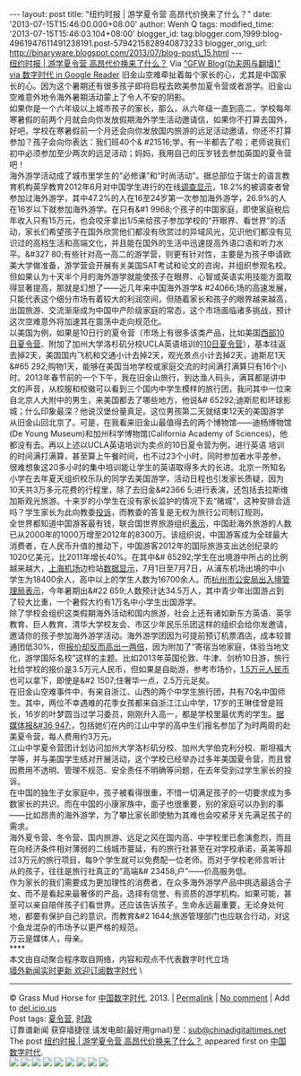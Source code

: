 --- layout: post title: "纽约时报 | 游学夏令营 高昂代价换来了什么？"
date: '2013-07-15T15:46:00.000+08:00' author: Wenh Q tags:
modified\_time: '2013-07-15T15:46:03.104+08:00' blogger\_id:
tag:blogger.com,1999:blog-4961947611491238191.post-5794215828940873233
blogger\_orig\_url:
http://binaryware.blogspot.com/2013/07/blog-post\_15.html --- \
[纽约时报 | 游学夏令营
高昂代价换来了什么？](http://feedproxy.google.com/~r/chinagfwblog/~3/JjrxyPv_VkI/)
Via ["GFW Blog(功夫网与翻墙)" via 数字时代 in Google
Reader](https://www.blogger.com/blogger.g?blogID=4961947611491238191)
旧金山空难牵扯着每个家长的心，尤其是中国家长的心。因为这个暑期还有很多孩子即将启程去欧美参加夏令营或者游学。旧金山空难意外地令海外暑期活动蒙上了令人不安的阴影。\
如果你是一个六年级以上城市孩子的家长，那么，从六年级一直到高二，学校每年寒暑假的前两个月就会向你发放假期海外学生活动邀请信，如果你不打算去国外，好吧，学校在寒暑假前一个月还会向你发放国内旅游的远足活动邀请，你还不打算参加？孩子会向你表达：我们班40个&
\#21516;学，有一半都去了啦；老师说我们初中必须参加至少两次的远足活动；妈妈，我用自己的压岁钱去参加英国的夏令营吧！\
海外游学活动成了城市里学生的“必修课”和“时尚活动”。据总部位于瑞士的语言教育机构英孚教育2012年6月对中国学生进行的在线[调查显示](http://www.jfdaily.com/a/6480589.htm)，18.2%的被调查者曾参加过海外游学，其中47.2%的人在16至24岁第一次参加海外游学，26.9%的人在16岁以下就参加海外游学。在只有&\#1
9968;个孩子的中国家庭，即使家庭税后年收入只有15万元，也会咬牙拿出1/5来给孩子参加学校的“开眼界、看世界”的活动，家长们希望孩子在国外欣赏他们都没有欣赏过的异域风光，见识他们都没有见识过的高档生活和高端文化，并且能在国外的生活中迅速提高外语口语和听力水平。&\#327
80;有些针对高一高二的游学营，则更有针对性，主要是为孩子申请欧美大学做准备，游学营会开展有关美国SAT考试和论文的咨询，并组织参观名校。但如果认为十天半个月的海外游学就能使孩子在眼界、心智或英语实用技能方面取得显著提高，那就是幻想了——近几年来中国海外游学&
\#24066;场的高速发展，只能代表这个细分市场有着较大的利润空间，但随着家长和孩子的眼界越来越高，出国旅游、交流渐渐成为中国中产阶级家庭的常态，这个市场面临诸多挑战，预计这次空难意外将加速其在震荡中走向规范化。\
以美国为例，如果是10日行的夏令营（市场上有很多该类产品，比如美国[西部10日夏令营](http://www.huantongusa.com/camp/14.html)、附加了加州大学洛杉矶分校UCLA英语培训的[10日夏令营](http://vacations.ctrip.com/grouptravel/p1630097s1.html)），基本往返去掉2天，美国国内飞机和交通小计去掉2天，观光景点小计去掉2天，迪斯尼1天&\#65
292;购物1天，能够在美国当地学校或家庭交流的时间满打满算只有16个小时。2013年春节前的一个下午，我在旧金山旅行，到达渔人码头，满耳都是讲中文的声音，从校服和校徽可以看到三个国内中学生模样的旅行团，我问其中一位来自北京人大附中的男生，来美国都去了哪些地方，他说&\#
65292;迪斯尼和环球影城；什么印象最深？他说汉堡份量真足。这位男孩第二天就结束12天的美国游学从旧金山回北京了。可是，在我看来旧金山最值得去的两个博物馆——迪杨博物馆(De
Young Museum)和加州科学博物馆(California Academy of
Sciences)，他都没有去。再以上述以UCLA英语培训为卖点的10日夏令营为例，进行英语
培训的时间满打满算，甚至算上午餐时间，也不过23个小时，同时参加者水平差参，很难想象这20多小时的集中培训能让学生的英语取得多大的长进。北京一所知名小学在去年夏天组织校乐队的同学去美国游学，活动日程也引发家长质疑，因为10天共3万多元花费的行程里，除了去旧金&\#2366
5;进行表演，还包括去拉斯维加斯观光旅游。十来岁的小学生在没有家长监护的情况下去“赌城”，这种安排合适吗？学生家长为此向教委[投诉](http://edu.sina.com.cn/zxx/2012-07-20/1045349540.shtml)，而教委的答复是无权为旅行公司制订规则。\
全世界都知道中国游客最有钱，联合国世界旅游组织[表示](http://news.xinhuanet.com/fortune/2013-04/07/c_124546652.htm)，中国赴海外旅游的人数已从2000年的1000万增至2012年的8300万。该组织说，中国游客成为全球最大消费者，在人民币升值的推动下，中国游客2012年的国际旅游支出达创纪录的1020亿美元，比2011年增长40%。在其中&\#
65292;学生在出境游中所占的比例越来越大，[上海机场](http://quotes.money.163.com/0600009.html)边检站[数据显示](http://news.hexun.com/2013-07-09/155942279.html)，7月1日至7月7日，从浦东机场出境的中小学生为18400余人，高中以上的学生人数为16700余人。而[杭州市公安局出入境管理局表示](http://edu.iqilu.com/zxx/xiaoxue/xxyw/20130708/1589479.shtml)，今年暑期出&\#22
659;人数预计达34.5万人，其中青少年出国游占到了较大比重，一个暑假大约有1万名中小学生出国游学。\
除了学校会组织这类假期海外活动和国内旅游，社会上还有诸如新东方英语、英孚教育、巨人教育、清华大学校友会、市区少年民乐乐团这样的组织会给你发邀请，邀请你的孩子参加海外游学活动。海外游学团因为可提前预订机票酒店，成本较普通团低30%，但[报价却反而高出一两倍](http://finance.people.com.cn/money/n/201%20%20%202/0731/c42877-18636141.html)，因为附加了“寄宿当地家庭，体验当地文化，游学国际名校”这样的主题。比如2013年英国伦敦、牛津、剑桥10日游，旅行社给学校的报价是3.5万元人民币，但如果是自助游，参考市场价，[1.5万元人民币](http://beijing.lotour.com/lvxingshe/01062435/product-759312.shtml)也可以拿下，即使是&\#2
1507;住奢华一点，2.5万元足矣。\
在旧金山空难事件中，有来自浙江、山西的两个中学生旅行团，共有70名中国师生。其中，两位不幸遇难的花季女孩都来自浙江江山中学，17岁的王琳佳曾是班长，16岁的叶梦圆当过学习委员，刚刚升入高一，都是学校里最优秀的学生。[据媒体报&\#36
947;](http://news.ifeng.com/world/special/777kejizhuihui/content-3/detail_2013_07/08/27237312_0.shtml)，包括她们在内的江山中学的高中生们报名参加了为时两周的赴美夏令营，每人费用约3万元。\
江山中学夏令营团计划访问加州大学洛杉矶分校、加州大学伯克利分校、斯坦福大学等，并与美国学生结对开展活动，这个学校已经举办过多年美国夏令营，而且曾因费用不透明、管理不规范、安全责任不明确等问题，在去年受到过学生家长的投诉。\
在中国的独生子女家庭中，孩子被看得很重，不惜一切满足孩子的一切要求成为多数家长的共识。而在中国的小康家族中，面子也很重要，别的家庭可以办到的事——比如昂贵的海外游学，为了攀比家长即使勉为其难也会咬紧牙关先满足孩子的需求。\
海外夏令营、冬令营、国内旅游、远足之风在国内高、中学校里已愈演愈烈，而且在向经济条件相对薄弱的二线城市蔓延，有的旅行社甚至在对学校承诺，英美等超过3万元的旅行项目，每9个学生就可以免费配一位老师。而对于学校老师言听计从的孩子，往往是旅行社真正的“高端&\#
23458;户”——价高服务低。\
作为家长的我们需要成为更加理性的消费者，在众多海外游学产品中挑选最适合子女、而不是看起来最奢侈的产品，选择有信誉、有资质的游学机构。如果可能，甚至可以亲自陪伴孩子们看世界。还应该告诉孩子，生命永远最重要，无论身处何地，都要有保护自己的意识。而教育&\#2
1644;旅游管理部门也应联合行动，对这个鱼龙混杂的市场予以更严格的规范。\
万云是媒体人，母亲。\
**** \
本文由自动聚合程序取自网络，内容和观点不代表数字时代立场\
[墙外新闻实时更新 欢迎订阅数字时代](http://eepurl.com/msuvD) \

* * * * *

© Grass Mud Horse for
[中国数字时代](http://chinadigitaltimes.net/chinese), 2013. |
[Permalink](http://chinadigitaltimes.net/chinese/2013/07/%E7%BA%BD%E7%BA%A6%E6%97%B6%E6%8A%A5-%E6%B8%B8%E5%AD%A6%E5%A4%8F%E4%BB%A4%E8%90%A5-%E9%AB%98%E6%98%82%E4%BB%A3%E4%BB%B7%E6%8D%A2%E6%9D%A5%E4%BA%86%E4%BB%80%E4%B9%88%EF%BC%9F/)
| [No
comment](http://chinadigitaltimes.net/chinese/2013/07/%E7%BA%BD%E7%BA%A6%E6%97%B6%E6%8A%A5-%E6%B8%B8%E5%AD%A6%E5%A4%8F%E4%BB%A4%E8%90%A5-%E9%AB%98%E6%98%82%E4%BB%A3%E4%BB%B7%E6%8D%A2%E6%9D%A5%E4%BA%86%E4%BB%80%E4%B9%88%EF%BC%9F/#comments)
| Add to
[del.icio.us](http://del.icio.us/post?url=http://chinadigitaltimes.net/chinese/2013/07/%E7%BA%BD%E7%BA%A6%E6%97%B6%E6%8A%A5-%E6%B8%B8%E5%AD%A6%E5%A4%8F%E4%BB%A4%E8%90%A5-%E9%AB%98%E6%98%82%E4%BB%A3%E4%BB%B7%E6%8D%A2%E6%9D%A5%E4%BA%86%E4%BB%80%E4%B9%88%EF%BC%9F/&title=%E7%BA%BD%E7%BA%A6%E6%97%B6%E6%8A%A5%20%7C%20%E6%B8%B8%E5%AD%A6%E5%A4%8F%E4%BB%A4%E8%90%A5%20%E9%AB%98%E6%98%82%E4%BB%A3%E4%BB%B7%E6%8D%A2%E6%9D%A5%E4%BA%86%E4%BB%80%E4%B9%88%EF%BC%9F)
\
 Post tags:
[夏令营](http://chinadigitaltimes.net/chinese/tag/%E5%A4%8F%E4%BB%A4%E8%90%A5/?category=10466),
[时政](http://chinadigitaltimes.net/chinese/tag/%E6%97%B6%E6%94%BF/?category=10466)\
 订靠谱新闻 获穿墙捷径
请发电邮(最好用gmail)至：sub@chinadigitaltimes.net\
The post [纽约时报 | 游学夏令营
高昂代价换来了什么？](http://chinadigitaltimes.net/chinese/2013/07/%E7%BA%BD%E7%BA%A6%E6%97%B6%E6%8A%A5-%E6%B8%B8%E5%AD%A6%E5%A4%8F%E4%BB%A4%E8%90%A5-%E9%AB%98%E6%98%82%E4%BB%A3%E4%BB%B7%E6%8D%A2%E6%9D%A5%E4%BA%86%E4%BB%80%E4%B9%88%EF%BC%9F/)
appeared first on [中国数字时代](http://chinadigitaltimes.net/chinese).\
[![](http://feeds.feedburner.com/~ff/chinagfwblog?d=yIl2AUoC8zA)](http://feeds.feedburner.com/~ff/chinagfwblog?a=JjrxyPv_VkI:bjbLHtZ538c:yIl2AUoC8zA)
[![](http://feeds.feedburner.com/~ff/chinagfwblog?i=JjrxyPv_VkI:bjbLHtZ538c:-BTjWOF_DHI)](http://feeds.feedburner.com/~ff/chinagfwblog?a=JjrxyPv_VkI:bjbLHtZ538c:-BTjWOF_DHI)
[![](http://feeds.feedburner.com/~ff/chinagfwblog?i=JjrxyPv_VkI:bjbLHtZ538c:F7zBnMyn0Lo)](http://feeds.feedburner.com/~ff/chinagfwblog?a=JjrxyPv_VkI:bjbLHtZ538c:F7zBnMyn0Lo)
[![](http://feeds.feedburner.com/~ff/chinagfwblog?i=JjrxyPv_VkI:bjbLHtZ538c:V_sGLiPBpWU)](http://feeds.feedburner.com/~ff/chinagfwblog?a=JjrxyPv_VkI:bjbLHtZ538c:V_sGLiPBpWU)
[![](http://feeds.feedburner.com/~ff/chinagfwblog?d=qj6IDK7rITs)](http://feeds.feedburner.com/~ff/chinagfwblog?a=JjrxyPv_VkI:bjbLHtZ538c:qj6IDK7rITs)
[![](http://feeds.feedburner.com/~ff/chinagfwblog?d=l6gmwiTKsz0)](http://feeds.f%20%20%20eedburner.com/~ff/chinagfwblog?a=JjrxyPv_VkI:bjbLHtZ538c:l6gmwiTKsz0)
[![](http://feeds.feedburner.com/~ff/chinagfwblog?i=JjrxyPv_VkI:bjbLHtZ538c:gIN9vFwOqvQ)](http://feeds.feedburner.com/~ff/chinagfwblog?a=JjrxyPv_VkI:bjbLHtZ538c:gIN9vFwOqvQ)
[![](http://feeds.feedburner.com/~ff/chinagfwblog?d=TzevzKxY174)](http://feeds.feedburner.com/~ff/chinagfwblog?a=JjrxyPv_VkI:bjbLHtZ538c:TzevzKxY174)
![](http://feeds.feedburner.com/~r/chinagfwblog/~4/JjrxyPv_VkI)
